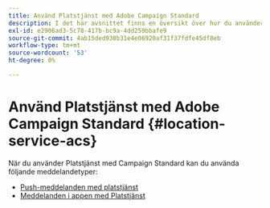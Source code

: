 ```yaml
---
title: Använd Platstjänst med Adobe Campaign Standard
description: I det här avsnittet finns en översikt över hur du använder Platstjänst med Campaign Standard.
exl-id: e2906ad3-5c78-417b-bc9a-4dd259bbafe9
source-git-commit: 4ab15ded930b31e4e06920af31f37fdfe45df8eb
workflow-type: tm+mt
source-wordcount: '53'
ht-degree: 0%

---
```


# Använd Platstjänst med Adobe Campaign Standard {#location-service-acs}

När du använder Platstjänst med Campaign Standard kan du använda följande meddelandetyper:

* [Push-meddelanden med platstjänst](/help/use-places-with-other-solutions/places-acs/places-acs-push-notifications.md)
* [Meddelanden i appen med Platstjänst](/help/use-places-with-other-solutions/places-acs/places-acs-in-app-messages.md)
